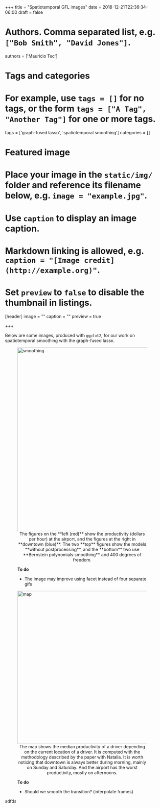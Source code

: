 +++
title = "Spatiotemporal GFL images"
date = 2018-12-21T22:36:34-06:00
draft = false

# Authors. Comma separated list, e.g. `["Bob Smith", "David Jones"]`.
authors = ['Mauricio Tec']

# Tags and categories
# For example, use `tags = []` for no tags, or the form `tags = ["A Tag", "Another Tag"]` for one or more tags.
tags = ['graph-fused lasso', 'spatiotemporal smoothing']
categories = []

# Featured image
# Place your image in the `static/img/` folder and reference its filename below, e.g. `image = "example.jpg"`.
# Use `caption` to display an image caption.
#   Markdown linking is allowed, e.g. `caption = "[Image credit](http://example.org)"`.
# Set `preview` to `false` to disable the thumbnail in listings.
[header]
image = ""
caption = ""
preview = true

+++

Below are some images, produced with `ggplot2`, for our work on spatiotemporal smoothing with the graph-fused lasso.

<diV>
<figure>
<img src="/img/spatiotemporalgfl/combined.gif" alt="smoothing" width=600>
<figcaption>

<center>
The figures on the **left (red)** show the productivity (dollars per hour) at the airport, and the figures at the right in **downtown (blue)**. The two **top** figures show the models **without postprocessing**, and the **bottom** two use **Bernstein polynomials smoothing** and 400 degrees of freedom.</center>

**To do**

- The image may improve using facet instead of four separate gifs
</figcaption>
</div>


<diV>
<figure>
<img src="/img/spatiotemporalgfl/map_median_enet_compressed.gif" alt="map" width=500>
<figcaption>

<center>
The map shows the median productivity of a driver depending on the current location of a driver. It is computed with the methodology described by the paper with Natalia. It is worth noticing that downtown is always better during morning, mainly on Sunday and Saturday. And the airport has the worst productivity, mostly on afternoons.
</center>

**To do**

- Should we smooth the transition? (interpolate frames)

</figcaption>
</div>

sdfds